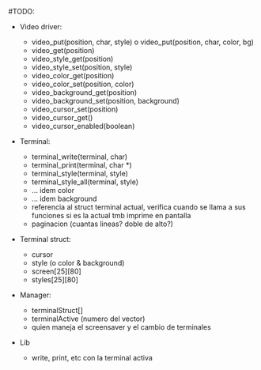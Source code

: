 #TODO:

- Video driver:
	- video_put(position, char, style) o video_put(position, char, color, bg)
	- video_get(position)
	- video_style_get(position)
	- video_style_set(position, style)
	- video_color_get(position)
	- video_color_set(position, color)
	- video_background_get(position)
	- video_background_set(position, background)
	- video_cursor_set(position)
	- video_cursor_get()
	- video_cursor_enabled(boolean)

- Terminal:
	- terminal_write(terminal, char)
	- terminal_print(terminal, char *)
	- terminal_style(terminal, style)
	- terminal_style_all(terminal, style)
	- ... idem color
	- ... idem background
	- referencia al struct terminal actual, verifica cuando se llama a sus funciones si es la actual tmb imprime en pantalla
	- paginacion (cuantas lineas? doble de alto?)

- Terminal struct:
	- cursor
	- style (o color & background)
	- screen[25][80]
	- styles[25][80]

- Manager:
	- terminalStruct[]
	- terminalActive (numero del vector)
	- quien maneja el screensaver y el cambio de terminales

- Lib
	- write, print, etc con la terminal activa